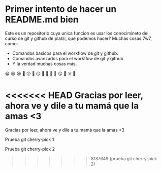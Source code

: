 # Primer intento de hacer un README.md bien

Este es un repositorio cuya unica funcion es usar los conocimineto del curso de git y github de platzi, que podemos hacer? Muchas cosas 7w7, como:

- Comandos basicos para el workflow de git y github.
- Comandos avanzados para el workflow de git y github.
- Y la verdad muchas cosas más. 

:grinning: :smiley:  :satisfied: :slightly_smiling_face: :kissing_closed_eyes: :zany_face: :smirk: :face_with_head_bandage: :nauseated_face: 
:cowboy_hat_face: :monocle_face: :open_mouth: :imp: :skull_and_crossbones: :robot: 

<<<<<<< HEAD
Gracias por leer, ahora ve y dile a tu mamá que la amas <3 
=======
Gracias por leer, ahora ve y dile a tu mamá que la amas <3 

Prueba git cherry-pick 1

Prueba git cherry-pick 2
>>>>>>> 8187649 (prueba git cherry-pick 2)
